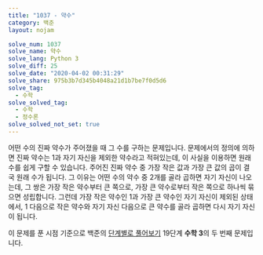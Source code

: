 ```yaml
---
title: "1037 - 약수"
category: 백준
layout: nojam

solve_num: 1037
solve_name: 약수
solve_lang: Python 3
solve_diff: 25
solve_date: "2020-04-02 00:31:29"
solve_share: 975b3b7d345b4048a21d1b7be7f0d5d6
solve_tag:
  - 수학
solve_solved_tag:
  - 수학
  - 정수론
solve_solved_not_set: true
---
```


어떤 수의 진짜 약수가 주어졌을 때 그 수를 구하는 문제입니다. 문제에서의 정의에 의하면 진짜 약수는 1과 자기 자신을 제외한 약수라고 적혀있는데, 이 사실을 이용하면 원래 수를 쉽게 구할 수 있습니다. 주어진 진짜 약수 중 가장 작은 값과 가장 큰 값의 곱이 결국 원래 수가 됩니다. 그 이유는 어떤 수의 약수 중 2개를 골라 곱하면 자기 자신이 나오는데, 그 쌍은 가장 작은 약수부터 큰 쪽으로, 가장 큰 약수로부터 작은 쪽으로 하나씩 묶으면 성립합니다. 그런데 가장 작은 약수인 1과 가장 큰 약수인 자기 자신이 제외된 상태에서, 1 다음으로 작은 약수와 자기 자신 다음으로 큰 약수를 골라 곱하면 다시 자기 자신이 됩니다.

이 문제를 푼 시점 기준으로 백준의 [단계별로 풀어보기](http://noj.am/p/s) 19단계 **수학 3**의 두 번째 문제입니다.
